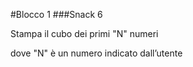 #Blocco 1
###Snack 6

Stampa il cubo dei primi "N" numeri

dove "N" è un numero indicato dall’utente